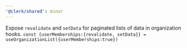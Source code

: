 ```yaml
---
'@clerk/shared': minor
---
```


Expose `revalidate` and `setData` for paginated lists of data in organization hooks.
`const {userMemberships:{revalidate, setData}} = useOrganizationList({userMemberships:true})`
